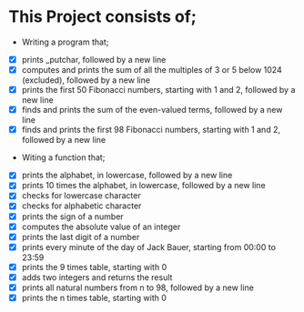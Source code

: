 # This Project consists of;

* Writing a program that;
- [x] prints \_putchar, followed by a new line
- [x] computes and prints the sum of all the multiples of 3 or 5 below 1024 (excluded), followed by a new line
- [x] prints the first 50 Fibonacci numbers, starting with 1 and 2, followed by a new line
- [x] finds and prints the sum of the even-valued terms, followed by a new line
- [x] finds and prints the first 98 Fibonacci numbers, starting with 1 and 2, followed by a new line

* Witing a function that;
- [x] prints the alphabet, in lowercase, followed by a new line
- [x] prints 10 times the alphabet, in lowercase, followed by a new line
- [x] checks for lowercase character
- [x] checks for alphabetic character
- [x] prints the sign of a number
- [x] computes the absolute value of an integer
- [x] prints the last digit of a number
- [x] prints every minute of the day of Jack Bauer, starting from 00:00 to 23:59
- [x] prints the 9 times table, starting with 0
- [x] adds two integers and returns the result
- [x] prints all natural numbers from n to 98, followed by a new line
- [x] prints the n times table, starting with 0
